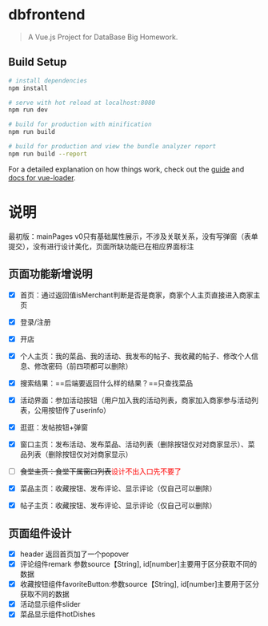 # dbfrontend

> A Vue.js Project for DataBase Big Homework.

## Build Setup

``` bash
# install dependencies
npm install

# serve with hot reload at localhost:8080
npm run dev

# build for production with minification
npm run build

# build for production and view the bundle analyzer report
npm run build --report
```

For a detailed explanation on how things work, check out the [guide](http://vuejs-templates.github.io/webpack/) and [docs for vue-loader](http://vuejs.github.io/vue-loader).

# 说明

最初版：mainPages v0只有基础属性展示，不涉及关联关系，没有写弹窗（表单提交），没有进行设计美化，页面所缺功能已在相应界面标注

## 页面功能新增说明



- [x] 首页：通过返回值isMerchant判断是否是商家，商家个人主页直接进入商家主页

- [x] 登录/注册

- [x] 开店

- [x] 个人主页：我的菜品、我的活动、我发布的帖子、我收藏的帖子、修改个人信息、修改密码（前四项都可以删除）

- [x] 搜索结果：==后端要返回什么样的结果？==只查找菜品

- [x] 活动界面：参加活动按钮（用户加入我的活动列表，商家加入商家参与活动列表，公用按钮传了userinfo）

- [x] 逛逛：发帖按钮+弹窗

- [x] 窗口主页：发布活动、发布菜品、活动列表（删除按钮仅对对商家显示）、菜品列表（删除按钮仅对对商家显示）

- [ ] ~~食堂主页：食堂下属窗口列表~~<font color='red'>设计不出入口先不要了</font>

- [x] 菜品主页：收藏按钮、发布评论、显示评论（仅自己可以删除）

- [x] 帖子主页：收藏按钮、发布评论、显示评论（仅自己可以删除）

  

## 页面组件设计

- [x] header 返回首页加了一个popover
- [x] 评论组件remark 参数source【String], id[number]主要用于区分获取不同的数据
- [x] 收藏按钮组件favoriteButton:参数source【String], id[number]主要用于区分获取不同的数据
- [x] 活动显示组件slider
- [x] 菜品显示组件hotDishes
